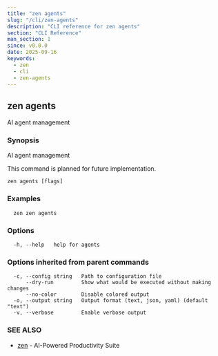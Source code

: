 ```yaml
---
title: "zen agents"
slug: "/cli/zen-agents"
description: "CLI reference for zen agents"
section: "CLI Reference"
man_section: 1
since: v0.0.0
date: 2025-09-16
keywords:
  - zen
  - cli
  - zen-agents
---
```


## zen agents

AI agent management

### Synopsis

AI agent management

This command is planned for future implementation.

```
zen agents [flags]
```

### Examples

```
  zen zen agents
```

### Options

```
  -h, --help   help for agents
```

### Options inherited from parent commands

```
  -c, --config string   Path to configuration file
      --dry-run         Show what would be executed without making changes
      --no-color        Disable colored output
  -o, --output string   Output format (text, json, yaml) (default "text")
  -v, --verbose         Enable verbose output
```

### SEE ALSO

* [zen](zen.md.md)	 - AI-Powered Productivity Suite

